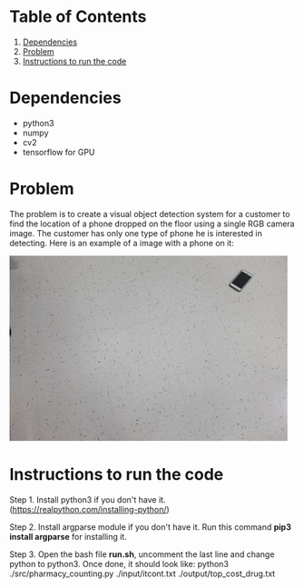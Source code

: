 # Table of Contents
1. [Dependencies](README.md#dependencies)
1. [Problem](README.md#problem)
1. [Instructions to run the code](README.md#instructions-to-run-the-code)

# Dependencies
* python3
* numpy
* cv2
* tensorflow for GPU

# Problem
The problem is to create a visual object detection system for a customer to find the location of a phone dropped on 
the floor using a single RGB camera image. The customer has only one type of phone he is interested in detecting. Here is
an example of a image with a phone on it:

![Phone](./0.jpg)

# Instructions to run the code
Step 1. Install python3 if you don't have it. (https://realpython.com/installing-python/)

Step 2. Install argparse module if you don't have it. Run this command **pip3 install argparse** for installing it.

Step 3. Open the bash file **run.sh**, uncomment the last line and change python to python3. Once done, it should look like:
python3 ./src/pharmacy_counting.py ./input/itcont.txt ./output/top_cost_drug.txt
